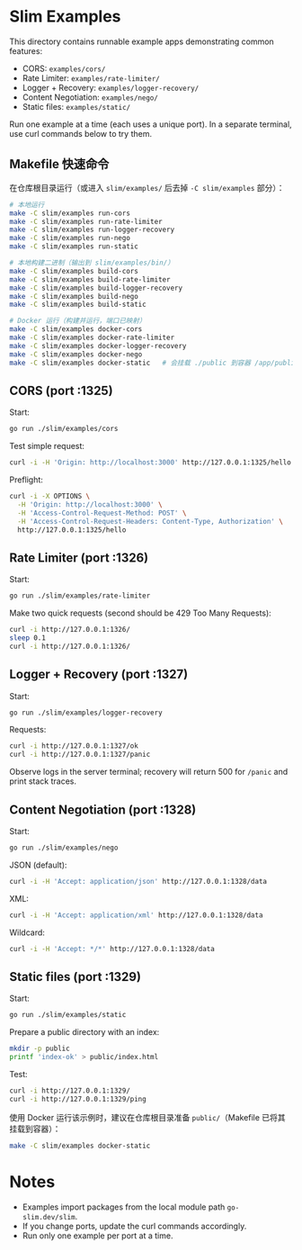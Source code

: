 # Slim Examples

This directory contains runnable example apps demonstrating common features:

- CORS: `examples/cors/`
- Rate Limiter: `examples/rate-limiter/`
- Logger + Recovery: `examples/logger-recovery/`
- Content Negotiation: `examples/nego/`
- Static files: `examples/static/`

Run one example at a time (each uses a unique port). In a separate terminal, use curl commands below to try them.

## Makefile 快速命令

在仓库根目录运行（或进入 `slim/examples/` 后去掉 `-C slim/examples` 部分）：

```bash
# 本地运行
make -C slim/examples run-cors
make -C slim/examples run-rate-limiter
make -C slim/examples run-logger-recovery
make -C slim/examples run-nego
make -C slim/examples run-static

# 本地构建二进制（输出到 slim/examples/bin/）
make -C slim/examples build-cors
make -C slim/examples build-rate-limiter
make -C slim/examples build-logger-recovery
make -C slim/examples build-nego
make -C slim/examples build-static

# Docker 运行（构建并运行，端口已映射）
make -C slim/examples docker-cors
make -C slim/examples docker-rate-limiter
make -C slim/examples docker-logger-recovery
make -C slim/examples docker-nego
make -C slim/examples docker-static   # 会挂载 ./public 到容器 /app/public
```

## CORS (port :1325)

Start:

```bash
go run ./slim/examples/cors
```

Test simple request:

```bash
curl -i -H 'Origin: http://localhost:3000' http://127.0.0.1:1325/hello
```

Preflight:

```bash
curl -i -X OPTIONS \
  -H 'Origin: http://localhost:3000' \
  -H 'Access-Control-Request-Method: POST' \
  -H 'Access-Control-Request-Headers: Content-Type, Authorization' \
  http://127.0.0.1:1325/hello
```

## Rate Limiter (port :1326)

Start:

```bash
go run ./slim/examples/rate-limiter
```

Make two quick requests (second should be 429 Too Many Requests):

```bash
curl -i http://127.0.0.1:1326/
sleep 0.1
curl -i http://127.0.0.1:1326/
```

## Logger + Recovery (port :1327)

Start:

```bash
go run ./slim/examples/logger-recovery
```

Requests:

```bash
curl -i http://127.0.0.1:1327/ok
curl -i http://127.0.0.1:1327/panic
```

Observe logs in the server terminal; recovery will return 500 for `/panic` and print stack traces.

## Content Negotiation (port :1328)

Start:

```bash
go run ./slim/examples/nego
```

JSON (default):

```bash
curl -i -H 'Accept: application/json' http://127.0.0.1:1328/data
```

XML:

```bash
curl -i -H 'Accept: application/xml' http://127.0.0.1:1328/data
```

Wildcard:

```bash
curl -i -H 'Accept: */*' http://127.0.0.1:1328/data
```

## Static files (port :1329)

Start:

```bash
go run ./slim/examples/static
```

Prepare a public directory with an index:

```bash
mkdir -p public
printf 'index-ok' > public/index.html
```

Test:

```bash
curl -i http://127.0.0.1:1329/
curl -i http://127.0.0.1:1329/ping
```

使用 Docker 运行该示例时，建议在仓库根目录准备 `public/`（Makefile 已将其挂载到容器）：

```bash
make -C slim/examples docker-static
```

# Notes

- Examples import packages from the local module path `go-slim.dev/slim`.
- If you change ports, update the curl commands accordingly.
- Run only one example per port at a time.
